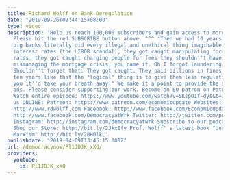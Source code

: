 ```yaml
---
title: Richard Wolff on Bank Deregulation
date: "2019-09-26T02:44:15+08:00"
type: video
description: 'Help us reach 100,000 subscribers and gain access to more studio time!
  Please hit the red SUBSCRIBE button above. ^^^ "Then we had 10 years in which the
  big banks literally did every illegal and unethical thing imaginable. They manipulated
  interest rates (the LIBOR scandal), they got caught manipulating foreign exchange
  rates, they got caught charging people for fees they shouldn''t have, they got caught
  mismanaging the mortgage crisis, you name it. Oh I forgot laundering criminal money.
  Shouldn''t forget that. They got caught. They paid billions in fines. After a record
  ten years like that the "logical" thing is to give them less regulation. I told
  you it''d take your breath away." We make it a point to provide the show free of
  ads. Please consider supporting our work. Become an EU patron on Patreon: https://www.patreon.com/economicupdate
  Watch entire episode: https://www.youtube.com/watch?v=SKspO1f-dys&t=1077s Follow
  us ONLINE: Patreon: https://www.patreon.com/economicupdate Websites: http://www.democracyatwork.info/economicupdate
  http://www.rdwolff.com Facebook: http://www.facebook.com/EconomicUpdate http://www.facebook.com/RichardDWolff
  http://www.facebook.com/DemocracyatWrk Twitter: http://twitter.com/profwolff http://twitter.com/democracyatwrk
  Instagram: http://instagram.com/democracyatwrk Subscribe to our podcast: http://economicupdate.libsyn.com
  Shop our Store: http://bit.ly/2JkxIfy Prof. Wolff''s latest book "Understanding
  Marxism" http://bit.ly/2BH0lkL'
publishdate: "2019-04-09T13:45:15.000Z"
url: /democracynow/Pl1JDJK_xXQ/
providers:
  youtube:
    id: Pl1JDJK_xXQ
---
```

